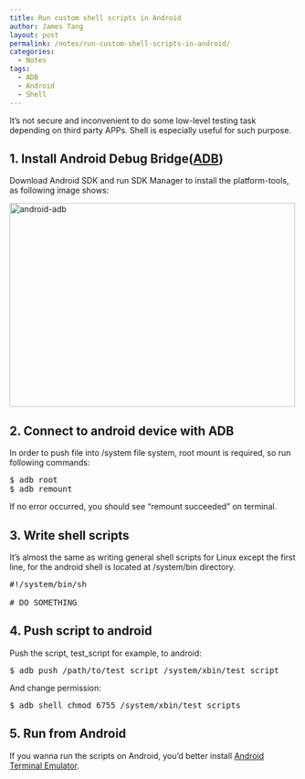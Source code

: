 ```yaml
---
title: Run custom shell scripts in Android
author: James Tang
layout: post
permalink: /notes/run-custom-shell-scripts-in-android/
categories:
  - Notes
tags:
  - ADB
  - Android
  - Shell
---
```

It&#8217;s not secure and inconvenient to do some low-level testing task depending on third party APPs. Shell is especially useful for such purpose. 

## 1. Install Android Debug Bridge([ADB][1])

Download Android SDK and run SDK Manager to install the platform-tools, as following image shows:

[<img src="http://tangobean.com/wp-content/uploads/2013/03/android-adb-500x357.jpg" alt="android-adb" width="500" height="357" class="alignnone size-medium wp-image-746" />][2]

## 2. Connect to android device with ADB

In order to push file into /system file system, root mount is required, so run following commands:

<pre class="brush:bash">$ adb root
$ adb remount
</pre>

If no error occurred, you should see &#8220;remount succeeded&#8221; on terminal.

## 3. Write shell scripts

It&#8217;s almost the same as writing general shell scripts for Linux except the first line, for the android shell is located at /system/bin directory.

<pre class="brush: bash">#!/system/bin/sh

# DO SOMETHING
</pre>

## 4. Push script to android

Push the script, test_script for example, to android:

<pre class="brush:bash">$ adb push /path/to/test_script /system/xbin/test_script
</pre>

And change permission:

<pre class="brush:bash">$ adb shell chmod 6755 /system/xbin/test_scripts
</pre>

## 5. Run from Android

If you wanna run the scripts on Android, you&#8217;d better install [Android Terminal Emulator][3].

 [1]: http://developer.android.com/tools/help/adb.html
 [2]: http://tangobean.com/wp-content/uploads/2013/03/android-adb.jpg
 [3]: https://play.google.com/store/apps/details?id=jackpal.androidterm&hl=zh_CN